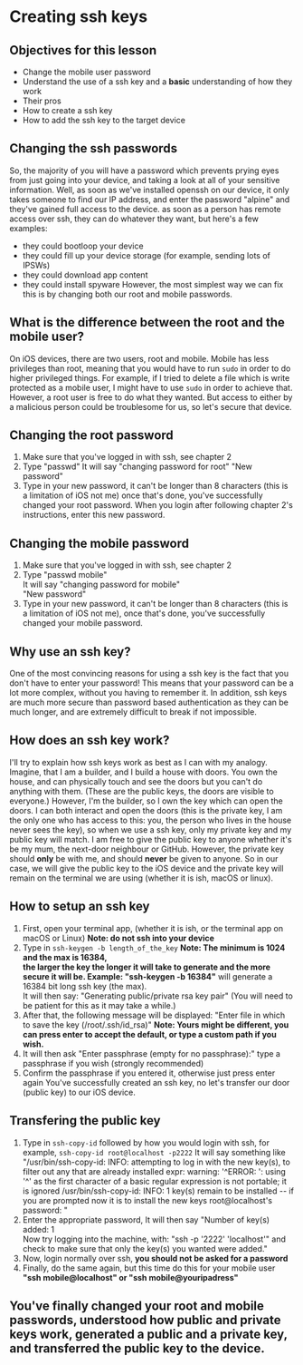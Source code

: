 # Creating ssh keys

## Objectives for this lesson
* Change the mobile user password
* Understand the use of a ssh key  and a **basic** understanding of how they work
* Their pros
* How to create a ssh key
* How to add the ssh key to the target device

## Changing the ssh passwords
So, the majority of you will have a password which prevents prying eyes from just going into your device, and taking a look at all of your sensitive information. Well, as soon as we've installed openssh on our device, it only takes someone to find our IP address, and enter the password "alpine" and they've gained full access to the device.
as soon as a person has remote access over ssh, they can do whatever they want, but here's a few examples:
* they could bootloop your device
* they could fill up your device storage (for example, sending lots of IPSWs)
* they could download app content
* they could install spyware
However, the most simplest way we can fix this is by changing both our root and mobile passwords.

## What is the difference between the root and the mobile user?
On iOS devices, there are two users, root and mobile. Mobile has less privileges than root, meaning that you would have to run `sudo` in order to do higher privileged things. For example, if I tried to delete a file which is write protected as a mobile user, I might have to use `sudo` in order to achieve that. However, a root user is free to do what they wanted. But access to either by   a malicious person could be troublesome for us, so let's secure that device.

## Changing the root password
1. Make sure that you've logged in with ssh, see chapter 2
2. Type "passwd"
It will say "changing password for root"
"New password"
3. Type in your new password, it can't be longer than 8 characters (this is a limitation of iOS not me)
once that's done, you've successfully changed your root password. When you login after following chapter 2's instructions, enter this new password.

## Changing the mobile password
1. Make sure that you've logged in with ssh, see chapter 2
2. Type "passwd mobile"\
It will say "changing password for mobile"\
"New password"
3. Type in your new password, it can't be longer than 8 characters (this is a limitation of iOS not me), once that's done, you've successfully changed your mobile password.

## Why use an ssh key?
One of the most convincing reasons for using a ssh key is the fact that you don't have to enter your password! This means that your password can be a lot more complex, without you having to remember it. In addition, ssh keys are much more secure than password based authentication as they can be much longer, and are extremely difficult to break if not impossible.

## How does an ssh key work?
I'll try to explain how ssh keys work as best as I can with my analogy.\
Imagine, that I am a builder, and I build a house with doors. You own the house, and can physically touch and see the doors but you can't do anything with them. (These are the public keys, the doors are visible to everyone.) However, I'm the builder, so I own the key which can open the doors. I can both interact and open the doors (this is the private key, I am the only one who has access to this: you, the person who lives in the house never sees the key), so when we use a ssh key, only my private key and my public key will match. I am free to give the public key to anyone whether it's be my mum, the next-door neighbour or GitHub. However, the private key should **only** be with me, and should **never** be given to anyone. So in our case, we will give the public key to the iOS device and the private key will remain on the terminal we are using (whether it is ish, macOS or linux).  

## How to setup an ssh key
1. First, open your terminal app, (whether it is ish, or the terminal app on macOS or Linux)
**Note: do not ssh into your device**
2. Type in `ssh-keygen -b length_of_the_key` **Note: The minimum is 1024 and the max is 16384,\
the larger the key the longer it will take to generate and the more secure it will be. Example: "ssh-keygen -b 16384"** will generate a 16384 bit long ssh key (the max).\
It will then say: "Generating public/private rsa key pair" (You will need to be patient for this as it may take a while.)
3. After that, the following message will be displayed: "Enter file in which to save the key (/root/.ssh/id_rsa)"
**Note: Yours might be different, you can press enter to accept the default, or type a custom path if you wish.**
4. It will then ask "Enter passphrase (empty for no passphrase):" type a passphrase if you wish (strongly recommended)
5. Confirm the passphrase if you entered it, otherwise just press enter again
You've successfully created an ssh key, no let's transfer our door (public key) to our iOS device.

## Transfering the public key
1. Type in `ssh-copy-id` followed by how you would login with ssh, for example, `ssh-copy-id root@localhost -p2222`
It will say something like "/usr/bin/ssh-copy-id: INFO: attempting to log in with the new key(s), to filter out any that are already installed
expr: warning: '^ERROR: ': using '^' as the first character
of a basic regular expression is not portable; it is ignored
/usr/bin/ssh-copy-id: INFO: 1 key(s) remain to be installed -- if you are prompted now it is to install the new keys
root@localhost's password: "
2. Enter the appropriate password,
It will then say "Number of key(s) added: 1\
Now try logging into the machine, with: "ssh -p '2222' 'localhost'"
and check to make sure that only the key(s) you wanted were added."
3. Now, login normally over ssh, **you should not be asked for a password**
4. Finally, do the same again, but this time do this for your mobile user **"ssh mobile@localhost" or "ssh mobile@youripadress"**
## You've finally changed your root and mobile passwords, understood how public and private keys work, generated a public and a private key, and transferred the public key to the device.
